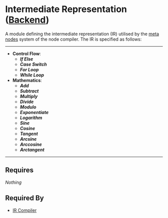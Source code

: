 # Intermediate Representation ([Backend](../backend.md))

A module defining the intermediate representation (IR) utilised by the [meta nodes](../meta_nodes/meta_node.md) system of the node compiler. The IR is specified as follows:

___
- **Control Flow**:
    - ***If Else***
    - ***Case Switch***
    - ***For Loop***
    - ***While Loop***
- **Mathematics**:
    - ***Add***
    - ***Subtract***
    - ***Multiply***
    - ***Divide***
    - ***Modulo***
    - ***Exponentiate***
    - ***Logarithm***
    - ***Sine***
    - ***Cosine***
    - ***Tangent***
    - ***Arcsine***
    - ***Arccosine***
    - ***Arctangent***
___

## Requires

*Nothing*

## Required By

- [IR Compiler](./ir_compiler.md)
